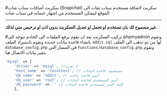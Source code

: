 #سكربت أضافات سناب شات (Snapchat)
سكربت لاضافة مستخدم سناب شات الى الموقع ليتمكن 
المستخدم من اشهار حسابه في سناب شات

---
**غير مسموح لك بان تستخدم او تحمل او تعديل السكربت بدون اذن او ترخيص مني لذلك.**

#تركيب السكربت
بعد ان تقوم برفع الملفات الى الخادم تتوجه الى 
phpmyadmin وتقوم بانشاء قاعدة بيانات جديدة
وتقوم باستيراد الملف `addit.sql` لها
من ثم تذهب الى الملف `database_config.php`
في المسار التي
```Functions/database_config.php```
وتقوم بتغير بيانات الاتصال هنا
```php
'mysql' => [
	'driver' => 'mysql', //لا تغيره
	'host_name' => 'localhost', // مستضيف قاعدة البيانات
	'db_name' => 'addit', // اسم قاعدة بيانات
	'db_user' => 'root', // اسم المستخدم لقاعدة البيانات
	'db_password' => '' // كلمة السر لمستخدم قاعدة البيانات
    ],
```

